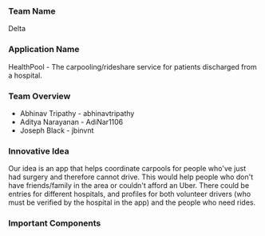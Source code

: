 ### Team Name

Delta

### Application Name

HealthPool - The carpooling/rideshare service for patients discharged from a hospital. 

### Team Overview

* Abhinav Tripathy - abhinavtripathy
* Aditya Narayanan - AdiNar1106
* Joseph Black - jbinvnt

### Innovative Idea

Our idea is an app that helps coordinate carpools for people who've just had surgery and therefore cannot drive. This would help people who don't have friends/family in the area or couldn't afford an Uber. There could be entries for different hospitals, and profiles for both volunteer drivers (who must be verified by the hospital in the app) and the people who need rides.

### Important Components

